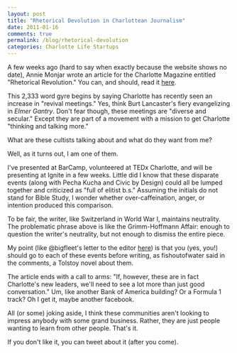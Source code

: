 ```yaml
---
layout: post
title: "Rhetorical Devolution in Charlottean Journalism"
date: 2011-01-16
comments: true
permalink: /blog/rhetorical-devolution
categories: Charlotte Life Startups
---
```


A few weeks ago (hard to say when exactly because the website shows no date), Annie Monjar wrote an article for the Charlotte Magazine entitled "Rhetorical Revolution." You can, and should, read it <a target="blank" href="http://www.charlottemagazine.com/Charlotte-Magazine/January-2011/Rhetorical-Revolution/">here</a>.

This 2,333 word gyre begins by saying Charlotte has recently seen an increase in "revival meetings." Yes, think Burt Lancaster's fiery evangelizing in <em>Elmer Gantry</em>. Don't fear though, these meetings are "diverse and secular." Except they are part of a movement with a mission to get Charlotte "thinking and talking more." 

What are these cultists talking about and what do they want from me?

Well, as it turns out, I am one of them.

I've presented at BarCamp, volunteered at TEDx Charlotte, and will be presenting at Ignite in a few weeks. Little did I know that these disparate events (along with Pecha Kucha and Civic by Design) could all be lumped together and criticized as "full of elitist b.s." Assuming the initials do not stand for Bible Study, I wonder whether over-caffeination, anger, or intention produced this comparison.

To be fair, the writer, like Switzerland in World War I, maintains neutrality. The problematic phrase above is like the Grimm-Hoffmann Affair: enough to question the writer's neutrality, but not enough to dismiss the entire piece.

My point (like @bigfleet's letter to the editor <a target="blank" href="http://someguysblog.com/2011/01/a-letter-to-the-editor-of-charlotte-magazine/">here</a>) is that you (yes, you!) should go to each of these events before writing, as fishoutofwater said in the comments, a Tolstoy novel about them. 

The article ends with a call to arms: "If, however, these are in fact Charlotte's new leaders, we'll need to see a lot more than just good conversation." Um, like another Bank of America building? Or a Formula 1 track? Oh I get it, maybe another facebook. 

All (or some) joking aside, I think these communities aren't looking to impress anybody with some grand business. Rather, they are just people wanting to learn from other people. That's it.

If you don't like it, you can tweet about it (after you come).

